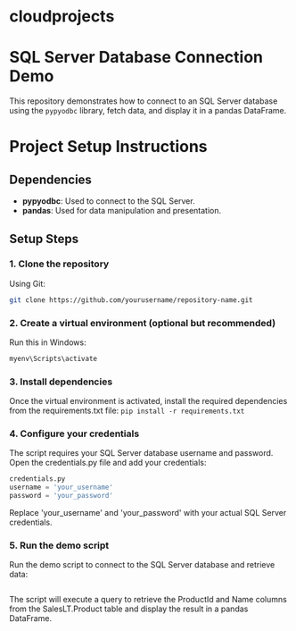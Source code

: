 # cloudprojects
# SQL Server Database Connection Demo

This repository demonstrates how to connect to an SQL Server database using the `pypyodbc` library, fetch data, and display it in a pandas DataFrame.

# Project Setup Instructions

## Dependencies
- **pypyodbc**: Used to connect to the SQL Server.
- **pandas**: Used for data manipulation and presentation.

## Setup Steps

### 1. Clone the repository
Using Git:

```bash
git clone https://github.com/yourusername/repository-name.git
```
### 2. Create a virtual environment (optional but recommended)
Run this in Windows:
```python -m venv myenv
myenv\Scripts\activate
```
### 3. Install dependencies
Once the virtual environment is activated, install the required dependencies from the requirements.txt file:
```pip install -r requirements.txt```

### 4. Configure your credentials
The script requires your SQL Server database username and password. Open the credentials.py file and add your credentials:
```python
credentials.py
username = 'your_username'
password = 'your_password'
```
Replace 'your_username' and 'your_password' with your actual SQL Server credentials.

### 5. Run the demo script
Run the demo script to connect to the SQL Server database and retrieve data:
```python demo.py
```
The script will execute a query to retrieve the ProductId and Name columns from the SalesLT.Product table and display the result in a pandas DataFrame.